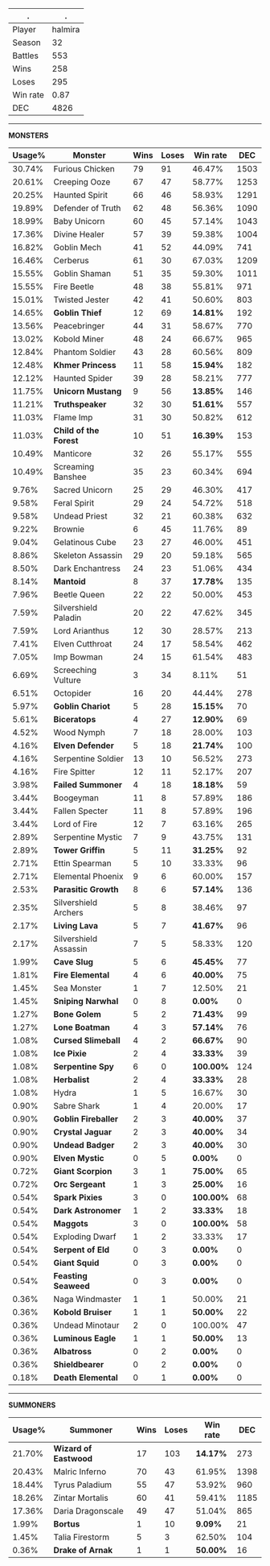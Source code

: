 .|.
|-|-
Player|halmira
Season|32
Battles|553
Wins|258
Loses|295
Win rate|0.87
DEC|4826

---
**MONSTERS**

Usage%|Monster|Wins|Loses|Win rate|DEC|
-|-|-|-|-|-|
30.74%|Furious Chicken|79|91|46.47%|1503|
20.61%|Creeping Ooze|67|47|58.77%|1253|
20.25%|Haunted Spirit|66|46|58.93%|1291|
19.89%|Defender of Truth|62|48|56.36%|1090|
18.99%|Baby Unicorn|60|45|57.14%|1043|
17.36%|Divine Healer|57|39|59.38%|1004|
16.82%|Goblin Mech|41|52|44.09%|741|
16.46%|Cerberus|61|30|67.03%|1209|
15.55%|Goblin Shaman|51|35|59.30%|1011|
15.55%|Fire Beetle|48|38|55.81%|971|
15.01%|Twisted Jester|42|41|50.60%|803|
14.65%|**Goblin Thief**|12|69|**14.81%**|192|
13.56%|Peacebringer|44|31|58.67%|770|
13.02%|Kobold Miner|48|24|66.67%|965|
12.84%|Phantom Soldier|43|28|60.56%|809|
12.48%|**Khmer Princess**|11|58|**15.94%**|182|
12.12%|Haunted Spider|39|28|58.21%|777|
11.75%|**Unicorn Mustang**|9|56|**13.85%**|146|
11.21%|**Truthspeaker**|32|30|**51.61%**|557|
11.03%|Flame Imp|31|30|50.82%|612|
11.03%|**Child of the Forest**|10|51|**16.39%**|153|
10.49%|Manticore|32|26|55.17%|555|
10.49%|Screaming Banshee|35|23|60.34%|694|
9.76%|Sacred Unicorn|25|29|46.30%|417|
9.58%|Feral Spirit|29|24|54.72%|518|
9.58%|Undead Priest|32|21|60.38%|632|
9.22%|Brownie|6|45|11.76%|89|
9.04%|Gelatinous Cube|23|27|46.00%|451|
8.86%|Skeleton Assassin|29|20|59.18%|565|
8.50%|Dark Enchantress|24|23|51.06%|434|
8.14%|**Mantoid**|8|37|**17.78%**|135|
7.96%|Beetle Queen|22|22|50.00%|453|
7.59%|Silvershield Paladin|20|22|47.62%|345|
7.59%|Lord Arianthus|12|30|28.57%|213|
7.41%|Elven Cutthroat|24|17|58.54%|462|
7.05%|Imp Bowman|24|15|61.54%|483|
6.69%|Screeching Vulture|3|34|8.11%|51|
6.51%|Octopider|16|20|44.44%|278|
5.97%|**Goblin Chariot**|5|28|**15.15%**|70|
5.61%|**Biceratops**|4|27|**12.90%**|69|
4.52%|Wood Nymph|7|18|28.00%|103|
4.16%|**Elven Defender**|5|18|**21.74%**|100|
4.16%|Serpentine Soldier|13|10|56.52%|273|
4.16%|Fire Spitter|12|11|52.17%|207|
3.98%|**Failed Summoner**|4|18|**18.18%**|59|
3.44%|Boogeyman|11|8|57.89%|186|
3.44%|Fallen Specter|11|8|57.89%|196|
3.44%|Lord of Fire|12|7|63.16%|265|
2.89%|Serpentine Mystic|7|9|43.75%|131|
2.89%|**Tower Griffin**|5|11|**31.25%**|92|
2.71%|Ettin Spearman|5|10|33.33%|96|
2.71%|Elemental Phoenix|9|6|60.00%|157|
2.53%|**Parasitic Growth**|8|6|**57.14%**|136|
2.35%|Silvershield Archers|5|8|38.46%|97|
2.17%|**Living Lava**|5|7|**41.67%**|96|
2.17%|Silvershield Assassin|7|5|58.33%|120|
1.99%|**Cave Slug**|5|6|**45.45%**|77|
1.81%|**Fire Elemental**|4|6|**40.00%**|75|
1.45%|Sea Monster|1|7|12.50%|21|
1.45%|**Sniping Narwhal**|0|8|**0.00%**|0|
1.27%|**Bone Golem**|5|2|**71.43%**|99|
1.27%|**Lone Boatman**|4|3|**57.14%**|76|
1.08%|**Cursed Slimeball**|4|2|**66.67%**|90|
1.08%|**Ice Pixie**|2|4|**33.33%**|39|
1.08%|**Serpentine Spy**|6|0|**100.00%**|124|
1.08%|**Herbalist**|2|4|**33.33%**|28|
1.08%|Hydra|1|5|16.67%|30|
0.90%|Sabre Shark|1|4|20.00%|17|
0.90%|**Goblin Fireballer**|2|3|**40.00%**|37|
0.90%|**Crystal Jaguar**|2|3|**40.00%**|34|
0.90%|**Undead Badger**|2|3|**40.00%**|30|
0.90%|**Elven Mystic**|0|5|**0.00%**|0|
0.72%|**Giant Scorpion**|3|1|**75.00%**|65|
0.72%|**Orc Sergeant**|1|3|**25.00%**|16|
0.54%|**Spark Pixies**|3|0|**100.00%**|68|
0.54%|**Dark Astronomer**|1|2|**33.33%**|18|
0.54%|**Maggots**|3|0|**100.00%**|58|
0.54%|Exploding Dwarf|1|2|33.33%|17|
0.54%|**Serpent of Eld**|0|3|**0.00%**|0|
0.54%|**Giant Squid**|0|3|**0.00%**|0|
0.54%|**Feasting Seaweed**|0|3|**0.00%**|0|
0.36%|Naga Windmaster|1|1|50.00%|21|
0.36%|**Kobold Bruiser**|1|1|**50.00%**|22|
0.36%|Undead Minotaur|2|0|100.00%|47|
0.36%|**Luminous Eagle**|1|1|**50.00%**|13|
0.36%|**Albatross**|0|2|**0.00%**|0|
0.36%|**Shieldbearer**|0|2|**0.00%**|0|
0.18%|**Death Elemental**|0|1|**0.00%**|0|

---
**SUMMONERS**

Usage%|Summoner|Wins|Loses|Win rate|DEC|
-|-|-|-|-|-|
21.70%|**Wizard of Eastwood**|17|103|**14.17%**|273|
20.43%|Malric Inferno|70|43|61.95%|1398|
18.44%|Tyrus Paladium|55|47|53.92%|960|
18.26%|Zintar Mortalis|60|41|59.41%|1185|
17.36%|Daria Dragonscale|49|47|51.04%|865|
1.99%|**Bortus**|1|10|**9.09%**|21|
1.45%|Talia Firestorm|5|3|62.50%|104|
0.36%|**Drake of Arnak**|1|1|**50.00%**|16|
